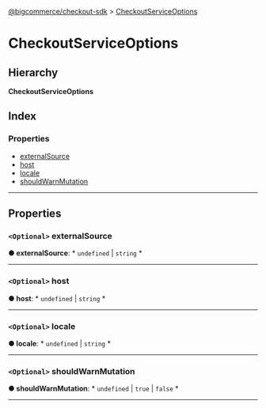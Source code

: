 [@bigcommerce/checkout-sdk](../README.md) > [CheckoutServiceOptions](../interfaces/checkoutserviceoptions.md)

# CheckoutServiceOptions

## Hierarchy

**CheckoutServiceOptions**

## Index

### Properties

* [externalSource](checkoutserviceoptions.md#externalsource)
* [host](checkoutserviceoptions.md#host)
* [locale](checkoutserviceoptions.md#locale)
* [shouldWarnMutation](checkoutserviceoptions.md#shouldwarnmutation)

---

## Properties

<a id="externalsource"></a>

### `<Optional>` externalSource

**● externalSource**: * `undefined` &#124; `string`
*

___
<a id="host"></a>

### `<Optional>` host

**● host**: * `undefined` &#124; `string`
*

___
<a id="locale"></a>

### `<Optional>` locale

**● locale**: * `undefined` &#124; `string`
*

___
<a id="shouldwarnmutation"></a>

### `<Optional>` shouldWarnMutation

**● shouldWarnMutation**: * `undefined` &#124; `true` &#124; `false`
*

___

